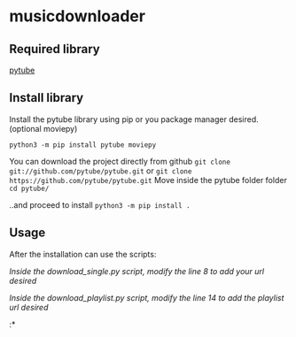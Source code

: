 # musicdownloader


## Required library 
 
[pytube](https://pytube.io/en/latest/)

## Install library 

Install the pytube library using pip or you package manager desired.  (optional moviepy) 

`python3 -m pip install pytube moviepy`

You can download the project directly from github
`git clone git://github.com/pytube/pytube.git`
or
`git clone https://github.com/pytube/pytube.git`
Move inside the pytube folder folder
`cd pytube/`

..and proceed to install
`python3 -m pip install .`


## Usage

After the installation can use the scripts:

*Inside the download_single.py script, modify the line 8 to add your url desired*

*Inside the download_playlist.py script, modify the line 14 to add the playlist url desired*

:*